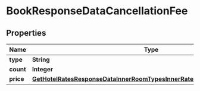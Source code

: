 

# BookResponseDataCancellationFee

## Properties

Name | Type | Description | Notes
------------ | ------------- | ------------- | -------------
**type** | **String** |  |  [optional]
**count** | **Integer** |  |  [optional]
**price** | [**GetHotelRatesResponseDataInnerRoomTypesInnerRatesInnerRetailRateTotalInner**](GetHotelRatesResponseDataInnerRoomTypesInnerRatesInnerRetailRateTotalInner.md) |  |  [optional]




